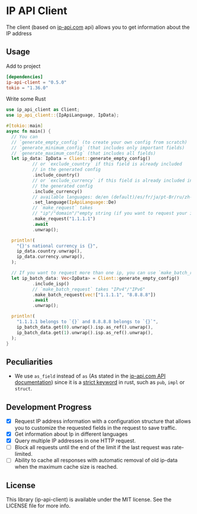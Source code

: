 # IP API Client

The client (based on [ip-api.com](https://ip-api.com/) api) allows you to get information about the IP address

## Usage

Add to project

```toml
[dependencies]
ip-api-client = "0.5.0"
tokio = "1.36.0"
```

Write some Rust

```rust
use ip_api_client as Client;
use ip_api_client::{IpApiLanguage, IpData};

#[tokio::main]
async fn main() {
  // You can
  // `generate_empty_config` (to create your own config from scratch)
  // `generate_minimum_config` (that includes only important fields)
  // `generate_maximum_config` (that includes all fields)
  let ip_data: IpData = Client::generate_empty_config()
          // or `exclude_country` if this field is already included
          // in the generated config
          .include_country()
          // or `exclude_currency` if this field is already included in
          // the generated config
          .include_currency()
          // available languages: de/en (default)/es/fr/ja/pt-Br/ru/zh-CN
          .set_language(IpApiLanguage::De)
          // `make_request` takes
          // "ip"/"domain"/"empty string (if you want to request your ip)"
          .make_request("1.1.1.1")
          .await
          .unwrap();

  println!(
    "{}'s national currency is {}",
    ip_data.country.unwrap(),
    ip_data.currency.unwrap(),
  );

  // If you want to request more than one ip, you can use `make_batch_request`
  let ip_batch_data: Vec<IpData> = Client::generate_empty_config()
          .include_isp()
          // `make_batch_request` takes "IPv4"/"IPv6"
          .make_batch_request(vec!["1.1.1.1", "8.8.8.8"])
          .await
          .unwrap();

  println!(
    "1.1.1.1 belongs to `{}` and 8.8.8.8 belongs to `{}`",
    ip_batch_data.get(0).unwrap().isp.as_ref().unwrap(),
    ip_batch_data.get(1).unwrap().isp.as_ref().unwrap(),
  );
}
```

## Peculiarities

- We use `as_field` instead of `as`
  (As stated in the [ip-api.com API documentation](https://ip-api.com/docs/api:json#as))
  since it is a [strict keyword](https://doc.rust-lang.org/reference/keywords.html#strict-keywords) in rust,
  such as `pub`, `impl` or `struct`.

## Development Progress

- [x] Request IP address information with a configuration structure that allows you to customize the requested fields in the request to save traffic.
- [x] Get information about Ip in different languages
- [x] Query multiple IP addresses in one HTTP request.
- [ ] Block all requests until the end of the limit if the last request was rate-limited.
- [ ] Ability to cache all responses with automatic removal of old ip-data when the maximum cache size is reached.

## License

This library (ip-api-client) is available under the MIT license. See the LICENSE file for more info.
